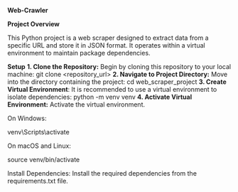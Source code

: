 **Web-Crawler**

**Project Overview**

This Python project is a web scraper designed to extract data from a specific URL and store it in JSON format. It operates within a virtual environment to maintain package dependencies.

**Setup**
**1. Clone the Repository:** Begin by cloning this repository to your local machine: git clone <repository_url>
**2. Navigate to Project Directory:** Move into the directory containing the project: cd web_scraper_project
**3. Create Virtual Environment**: It is recommended to use a virtual environment to isolate dependencies: python -m venv venv
**4. Activate Virtual Environment:** Activate the virtual environment.

On Windows:

venv\Scripts\activate

On macOS and Linux:

source venv/bin/activate

Install Dependencies: Install the required dependencies from the requirements.txt file.
